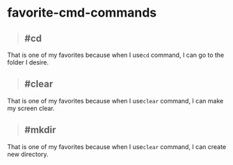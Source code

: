 # favorite-cmd-commands



> #cd
> ---
That is one of my favorites because when I use`cd` command, I can go to the folder I desire.

> #clear
> ---
That is one of my favorites because when I use`clear` command, I can make my screen clear.

> #mkdir
> ---
That is one of my favorites because when I use`clear` command, I can create new directory.

